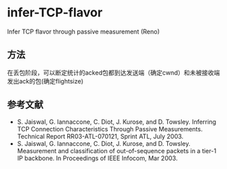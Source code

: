 # infer-TCP-flavor
Infer TCP flavor through passive measurement (Reno)

## 方法
在丢包阶段，可以断定统计的acked包都到达发送端（确定cwnd）和未被接收端发出ack的包(确定flightsize) 

## 参考文献
+ S. Jaiswal, G. Iannaccone, C. Diot, J. Kurose, and D. Towsley. Inferring TCP Connection Characteristics Through Passive Measurements. Technical Report RR03-ATL-070121, Sprint ATL, July 2003. 
+ S. Jaiswal, G. Iannaccone, C. Diot, J. Kurose, and D. Towsley. Measurement and classification of out-of-sequence packets in a tier-1 IP backbone. In Proceedings of IEEE Infocom, Mar 2003.
